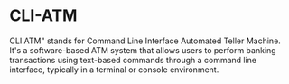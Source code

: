 # CLI-ATM
CLI ATM" stands for Command Line Interface Automated Teller Machine. It's a software-based ATM system that allows users to perform banking transactions using text-based commands through a command line interface, typically in a terminal or console environment. 
